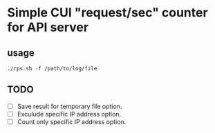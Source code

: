 # Simple CUI "request/sec" counter for API server

## usage

`./rps.sh -f /path/to/log/file`

## TODO

- [ ] Save result for temporary file option.
- [ ] Exculude specific IP address option.
- [ ] Count only specific IP address option.
